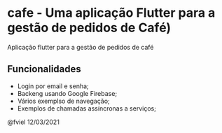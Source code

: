 # cafe - Uma  aplicação Flutter para a gestão de pedidos de Café)

Aplicação flutter para a gestão de pedidos de café

## Funcionalidades

- Login por email e senha;
- Backeng usando Google Firebase;
- Vários exemplso de navegação;
- Exemplos de chamadas assíncronas a serviços;

@fviel
12/03/2021
